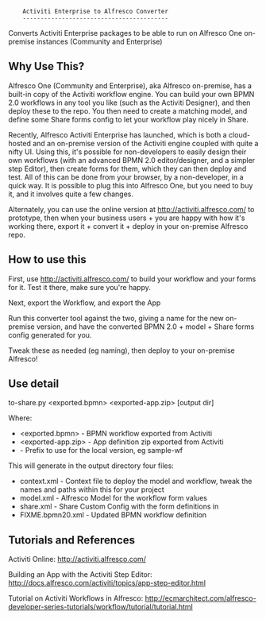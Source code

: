         Activiti Enterprise to Alfresco Converter
        -----------------------------------------

Converts Activiti Enterprise packages to be able to run on Alfresco One 
on-premise instances (Community and Enterprise)

Why Use This?
-------------
Alfresco One (Community and Enterprise), aka Alfresco on-premise, has a 
built-in copy of the Activiti workflow engine. You can build your own BPMN 2.0
workflows in any tool you like (such as the Activiti Designer), and then
deploy these to the repo. You then need to create a matching model, and define
some Share forms config to let your workflow play nicely in Share.

Recently, Alfresco Activiti Enterprise has launched, which is both a 
cloud-hosted and an on-premise version of the Activiti engine coupled with 
quite a nifty UI. Using this, it's possible for non-developers to easily
design their own workflows (with an advanced BPMN 2.0 editor/designer, and a
simpler step Editor), then create forms for them, which they can then deploy
and test. All of this can be done from your browser, by a non-developer,
in a quick way. It is possible to plug this into Alfresco One, but you
need to buy it, and it involves quite a few changes.

Alternately, you can use the online version at http://activiti.alfresco.com/
to prototype, then when your business users + you are happy with how it's
working there, export it + convert it + deploy in your on-premise Alfresco
repo.

How to use this
---------------
First, use http://activiti.alfresco.com/ to build your workflow and your 
forms for it. Test it there, make sure you're happy.

Next, export the Workflow, and export the App

Run this converter tool against the two, giving a name for the new on-premise
version, and have the converted BPMN 2.0 + model + Share forms config 
generated for you.

Tweak these as needed (eg naming), then deploy to your on-premise Alfresco!

Use detail
----------
to-share.py <exported.bpmn> <exported-app.zip> <namespace prefix> [output dir]

Where:
 * <exported.bpmn> - BPMN workflow exported from Activiti
 * <exported-app.zip> - App definition zip exported from Activiti
 * <namespace prefix> - Prefix to use for the local version, eg sample-wf

This will generate in the output directory four files:
 * context.xml - Context file to deploy the model and workflow, tweak the
                 names and paths within this for your project
 * model.xml   - Alfresco Model for the workflow form values
 * share.xml   - Share Custom Config with the form definitions in
 * FIXME.bpmn20.xml - Updated BPMN workflow definition

Tutorials and References
------------------------
Activiti Online:
http://activiti.alfresco.com/

Building an App with the Activiti Step Editor:
http://docs.alfresco.com/activiti/topics/app-step-editor.html

Tutorial on Activiti Workflows in Alfresco:
http://ecmarchitect.com/alfresco-developer-series-tutorials/workflow/tutorial/tutorial.html
